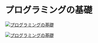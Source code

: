 # プログラミングの基礎
[![プログラミングの基礎](http://images-jp.amazon.com/images/P/4781911609.jpg)](http://goo.gl/gQpl7s)

[![プログラミングの基礎](http://images-jp.amazon.com/images/P/4781911609.jpg)](http://www.amazon.co.jp/o/ASIN/4781911609/goono-22)
